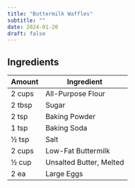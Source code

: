 ```yaml
---
title: "Buttermilk Waffles"
subtitle: ""
date: 2024-01-20
draft: false
---
```


## Ingredients

| Amount | Ingredient                              |
| ------ | --------------------------------------- |
| 2 cups | All-Purpose Flour                       |
| 2 tbsp | Sugar                                   |
| 2 tsp  | Baking Powder                           |
| 1 tsp  | Baking Soda                             |
| ½ tsp  | Salt                                    |
| 2 cups | Low-Fat Buttermilk                      |
| ½ cup  | Unsalted Butter, Melted                 |
| 2 ea   | Large Eggs                              |
